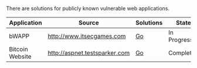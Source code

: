 There are solutions for publicly known vulnerable web applications.

| Application  | Source | Solutions | State |
| ------------- | ------------- | ------------- | ------------- |
| bWAPP  | http://www.itsecgames.com  | [Go](https://github.com/metosun/vulnerable-web-applications-and-solutions/tree/main/bwapp) | In Progress |
| Bitcoin Website  | http://aspnet.testsparker.com  | [Go](https://github.com/metosun/vulnerable-web-applications-and-solutions/blob/main/Bitcoin%20Website/solutions.md) | Completed |


